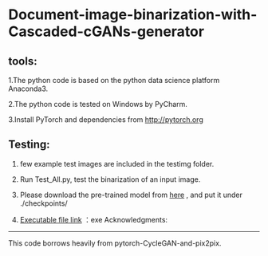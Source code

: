 # Document-image-binarization-with-Cascaded-cGANs-generator

tools: 
-------
1.The python code is based on the python data science platform Anaconda3. 

2.The python code is tested on Windows by PyCharm.

3.Install PyTorch and dependencies from http://pytorch.org


Testing:
-------
1. few example test images are included in the testimg folder.

2. Run Test_All.py, test the binarization of an input image. 

3. Please download the pre-trained model from [here](https://pan.baidu.com/s/1Q1c19Sc7ubY7TATSZfKedw) , and put it under ./checkpoints/

4. [Executable file link](https://pan.baidu.com/s/1x6w_qqbK8lsHcmcnaUXT2Q) ：exe 
Acknowledgments:
-------
This code borrows heavily from pytorch-CycleGAN-and-pix2pix.
